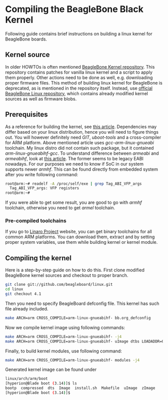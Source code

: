 # Compiling the BeagleBone Black Kernel

Following guide contains brief instructions on building a linux kernel for BeagleBone boards.

## Kernel source

In older HOWTOs is often mentioned [BeagleBone Kernel repository](https://github.com/beagleboard/kernel). This repository contains patches for vanilla linux kernel and a script to apply them properly. Other actions need to be done as well, e.g. downloading proper firmware files. This method of building linux kernel for BeagleBone is deprecated, as is mentioned in the repository itself. Instead, use [official BeagleBone Linux repository](https://github.com/beagleboard/linux), which contains already modified kernel sources as well as firmware blobs.

## Prerequisites

As a reference for building the kernel, see [this article](http://wiki.beyondlogic.org/index.php/BeagleBoneBlack_Building_Kernel). Dependencies may differ based on your linux distribution, hence you will need to figure things out. You will however definitely need _GIT_, _uboot-tools_ and a cross-compiler for ARM platform. Above mentioned article uses _gcc-arm-linux-gnueabi_ toolchain. My linux distro did not contain such package, but it contained _arm-linux-gnueabihf-gcc_. To understand difference between _armeabi_ and _armeabihf_, look at [this article](https://blogs.oracle.com/jtc/is-it-armhf-or-armel). The former seems to be legacy EABI nowadays. For our purposes we need to know if SoC in our system supports newer _armhf_. This can be found directly from embedded system after you write following command:

```bash
root@arm:~# readelf -A /proc/self/exe | grep Tag_ABI_VFP_args
  Tag_ABI_VFP_args: VFP registers
root@arm:~#
```

If you were able to get some result, you are good to go with _armhf_ toolchain, otherwise you need to get _armel_ toolchain.

### Pre-compiled toolchains
If you go to [Linaro Project](https://www.linaro.org/downloads/) website, you can get binary toolchains for all common ARM platforms. You can download them, extract and by setting proper system variables, use them while building kernel or kernel module.

## Compiling the kernel

Here is a step-by-step guide on how to do this. First clone modified BeagleBone kernel sources and checkout to proper branch.

```bash
git clone git://github.com/beagleboard/linux.git
cd linux
git checkout 4.1
```

Then you need to specify BeagleBoard defconfig file. This kernel has such file already included.

```bash
make ARCH=arm CROSS_COMPILE=arm-linux-gnueabihf- bb.org_defconfig 
```

Now we compile kernel image using following commands:

```bash
make ARCH=arm CROSS_COMPILE=arm-linux-gnueabihf- -j4
make ARCH=arm CROSS_COMPILE=arm-linux-gnueabihf- uImage dtbs LOADADDR=0x80008000 -j4
```

Finally, to build kernel modules, use following command:

```bash
make ARCH=arm CROSS_COMPILE=arm-linux-gnueabihf- modules -j4
```

Generated kernel image can be found under

```bash
linux/arch/arm/boot
[hyperion@Blade boot (3.14)]$ ls
bootp  compressed  dts  Image  install.sh  Makefile  uImage  zImage
[hyperion@Blade boot (3.14)]$
```

